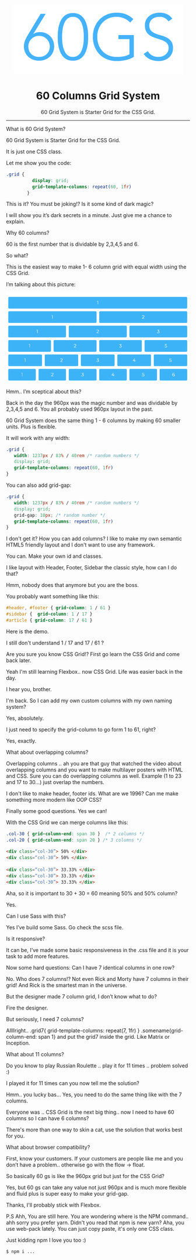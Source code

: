 <p align="center"><img src="60gs.png" /></p>

<h1 align="center"> 60 Columns Grid System  </h1>

<p align="center"> 60 Grid System is Starter Grid for the CSS Grid. </p>

<hr/>

What is 60 Grid System?

60 Grid System is Starter Grid for the CSS Grid.

It is just one CSS class.

Let me show you the code:

```css
.grid {
          display: grid;
          grid-template-columns: repeat(60, 1fr)
        }

```

This is it? You must be joking!? Is it some kind of dark magic?


I will show you it’s dark secrets in a minute. Just give me a chance to explain.

Why 60 columns?

60 is the first number that is dividable by 2,3,4,5 and 6.

So what?

This is the easiest way to make 1- 6 column grid with equal width using the CSS Grid.

I’m talking about this picture:

<img src="demo-grid.png">

Hmm.. I’m sceptical about this?

Back in the day the 960px was the magic number and was dividable by 2,3,4,5 and 6. You all probably used 960px layout in the past.

60 Grid System does the same thing 1 - 6 columns by making 60 smaller units. Plus is flexible.

It will work with any width:

```css
.grid {
   width: 1237px / 83% / 40rem /* random numbers */
   display: grid;
   grid-template-columns: repeat(60, 1fr)
}
```
You can also add grid-gap:

```css
.grid {
   width: 1237px / 83% / 40rem /* random numbers */
   display: grid;
   grid-gap: 10px; /* random number */
   grid-template-columns: repeat(60, 1fr)
}
```

I don't get it? How you can add columns? I like to make my own semantic HTML5 friendly layout and I don't want to use any framework.

You can. Make your own id and classes.

I like layout with Header, Footer, Sidebar the classic style, how can I do that?

Hmm, nobody does that anymore but you are the boss.

You probably want something like this:

```css
#header, #footer { grid-column: 1 / 61 }
#sidebar {  grid-column: 1 / 17 }
#article { grid-column: 17 / 61 }
```

Here is the demo.

I still don't understand  1 / 17 and 17 / 61 ?

Are you sure you know CSS Grid!? First go learn the CSS Grid and come back later.

Yeah I'm still learning Flexbox.. now CSS Grid. Life was easier back in the day.

I hear you, brother.

I'm back. So I can add my own custom columns with my own naming system?

Yes, absolutely.

I just need to specify the grid-column to go form 1 to 61, right?

Yes, exactly.

What about overlapping columns?

Overlapping columns .. ah you are that guy that watched the video about overlapping columns and you want to make multilayer posters with HTML and CSS. Sure you can do overlapping columns as well. Example (1 to 23 and 17 to 30…) just overlap the numbers.

I don't like to make header, footer ids. What are we 1996? Can me make something more modern like OOP CSS?

Finally some good questions. Yes we can!

With the CSS Grid we can merge columns like this:

```css
.col-30 { grid-column-end: span 30 }  /* 2 columns */
.col-20 { grid-column-end: span 20 } /* 3 columns */
```

```HTML
<div class=“col-30”> 50% </div>
<div class=“col-30”> 50% </div>

<div class=“col-30”> 33.33% </div>
<div class=“col-30”> 33.33% </div>
<div class=“col-30”> 33.33% </div>
```

Aha, so it is important to 30 + 30 = 60 meaning 50% and 50% column?

Yes.

Can I use Sass with this?

Yes I’ve build some Sass. Go check the scss file.

Is it responsive?

It can be, I’ve made some basic responsiveness in the .css file and it is your task to add more features.

Now some hard questions: Can I have 7 identical columns in one row?

No. Who does 7 columns!? Not even Rick and Morty have 7 columns in their grid! And Rick is the smartest man in the universe.

But the designer made 7 column grid, I don’t know what to do?

Fire the designer.

But seriously, I need 7 columns?

Allllright..  .grid7{ grid-template-columns: repeat(7, 1fr) } .somename{grid-column-end: span 1} and put the grid7 inside the grid. Like Matrix or Inception.

What about 11 columns?

Do you know to play Russian Roulette .. play it for 11 times .. problem solved :)

I played it for 11 times can you now tell me the solution?

Hmm.. you lucky bas… Yes, you need to do the same thing like with the 7 columns.

Everyone was .. CSS Grid is the next big thing.. now I need to have 60 columns so I can have 6 columns?

There's more than one way to skin a cat, use the solution that works best for you.

What about browser compatibility?

First, know your customers. If your customers are people like me and you  don’t have a problem.. otherwise go with the flow ->  float.

So basically 60 gs is like the 960px grid but just for the CSS Grid?

Yes, but 60 gs can take any value not just 960px and is much more flexible and fluid plus is super easy to make your grid-gap.

Thanks, I'll probably stick with Flexbox.

P.S Ahh, You are still here. You are wondering where is the NPM command.. ahh sorry you prefer yarn. Didn't you read that npm is new yarn? Aha, you use web-pack lately. You can just copy paste, it's only one CSS class. 

Just kidding npm I love you too :)

```shell
$ npm i ...
```
